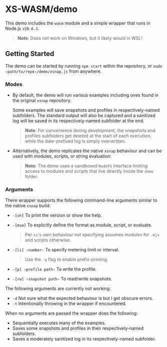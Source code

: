 # XS-WASM/demo

This demo includes the `wasm` module and a simple wrapper that runs in Node.js `v20.6.1`.

> **Note**: Does not work on Windows, but it likely would in WSL!

## Getting Started

The demo can be started by running `npm start` within the repository, or `node ‹path/to/repo›/demo/xsnap.js` from anywhere.

### Modes

- By default, the demo will run various examples including ones found in the original `xsnap` repository.

  Some examples will save snapshots and profiles in respectively-named subfolders. The standard output will also be captured and a sanitized log will be saved in its respectively-named subfolder at the end.

  > **Note**: For convenience during development, the snapshots and profiles subfolders get deleted at the start of each execution, while the date-prefixed log is simply overwritten.

- Alternatively, the demo replicates the native `xsnap` behaviour and can be used with modules, scripts, or string evaluation:

  > **Note**: The demo uses a sandboxed `NodeFS` interface limiting access to modules and scripts that live directly inside the `demo` folder.

### Arguments

There wrapper supports the following command-line arguments similar to the native `xsnap` build:

- `-[vh]` To print the version or show the help.

- `-[mse]` To explicitly define the format as module, script, or evaluate.
  > Per `xs`'s own behaviour not specifying assumes modules for `.mjs` and scripts otherwise.

- `-[li] ‹number›` To specify metering limit or interval.
  > Use the `-q` flag to enable prefix-printing.

- `-[p] ‹profile path›` To write the profile.

- `-[rw] ‹snapshot path›` To read/write snapshots.

The following arguments are currently not working:

- `-d` Not sure what the expected behaviour is but I get obscure errors.
- `-t` Intentionally throwing in the wrapper if encountered.

When no arguments are passed the wrapper does the following:

- Sequentially executes many of the examples.
- Saves some snapshots and profiles in their respectively-named subfolders.
- Saves a moderately sanitized log in its respectively-named subfolder.
